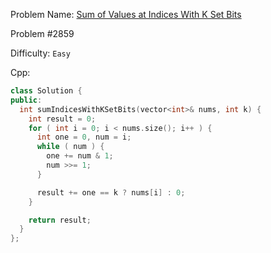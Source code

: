 Problem Name: [Sum of Values at Indices With K Set Bits](https://leetcode.com/problems/sum-of-values-at-indices-with-k-set-bits/)

Problem #2859

Difficulty: `Easy`

Cpp:

```cpp
class Solution {
public:
  int sumIndicesWithKSetBits(vector<int>& nums, int k) {
    int result = 0;
    for ( int i = 0; i < nums.size(); i++ ) {
      int one = 0, num = i;
      while ( num ) {
        one += num & 1;
        num >>= 1;
      }

      result += one == k ? nums[i] : 0;
    }

    return result;
  }
};
```
